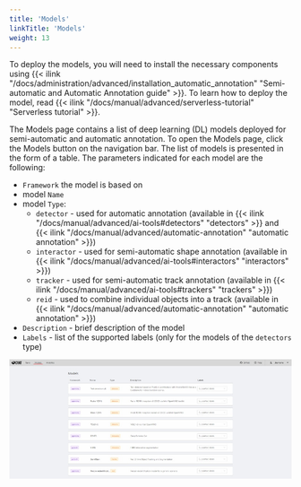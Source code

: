 ```yaml
---
title: 'Models'
linkTitle: 'Models'
weight: 13
---
```


To deploy the models, you will need to install the necessary components using
{{< ilink "/docs/administration/advanced/installation_automatic_annotation"
  "Semi-automatic and Automatic Annotation guide" >}}.
To learn how to deploy the model, read
{{< ilink "/docs/manual/advanced/serverless-tutorial" "Serverless tutorial" >}}.

The Models page contains a list of deep learning (DL) models deployed for semi-automatic and automatic annotation.
To open the Models page, click the Models button on the navigation bar.
The list of models is presented in the form of a table. The parameters indicated for each model are the following:

- `Framework` the model is based on
- model `Name`
- model `Type`:
  - `detector` - used for automatic annotation
    (available in {{< ilink "/docs/manual/advanced/ai-tools#detectors" "detectors" >}}
    and {{< ilink "/docs/manual/advanced/automatic-annotation" "automatic annotation" >}})
  - `interactor` - used for semi-automatic shape annotation
    (available in {{< ilink "/docs/manual/advanced/ai-tools#interactors" "interactors" >}})
  - `tracker` - used for semi-automatic track annotation
    (available in {{< ilink "/docs/manual/advanced/ai-tools#trackers" "trackers" >}})
  - `reid` - used to combine individual objects into a track
    (available in {{< ilink "/docs/manual/advanced/automatic-annotation" "automatic annotation" >}})
- `Description` - brief description of the model
- `Labels` - list of the supported labels (only for the models of the `detectors` type)

![Models page example](/images/image099.jpg)

